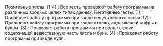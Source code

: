 Позитивные тесты:
(1-4) : Все тесты проверяют работу программы на различных входных целых типах данных.
Негативные тесты:
(1)   : Проверяет работу программы при вводе вещественного числа.
(2)   : Проверяет работу программы при вводе строки, содержащей цифры и буквы.
(3)   : Проверяет работу программы при вводе строки, содержащей вещественную часть числа и букв.
(4)   : Проверяет работу программы при вводе нуля.
